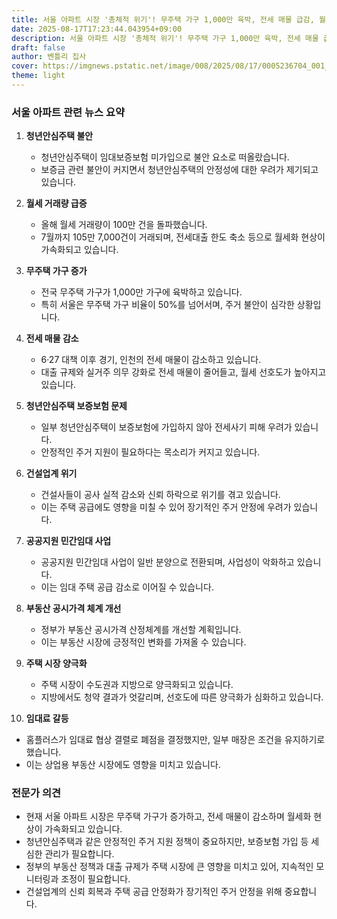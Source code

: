 ```yaml
---
title: 서울 아파트 시장 '총체적 위기'! 무주택 가구 1,000만 육박, 전세 매물 급감, 월세 거래량 100만 돌파... 당신의 집은 안전할까?
date: 2025-08-17T17:23:44.043954+09:00
description: 서울 아파트 시장 '총체적 위기'! 무주택 가구 1,000만 육박, 전세 매물 급감, 월세 거래량 100만 돌파... 당신의 집은 안전할까?
draft: false
author: 벤틀리 집사
cover: https://imgnews.pstatic.net/image/008/2025/08/17/0005236704_001_20250817155213415.jpg?type=nf142_103
theme: light
---
```


### 서울 아파트 관련 뉴스 요약

1. **청년안심주택 불안**  
   - 청년안심주택이 임대보증보험 미가입으로 불안 요소로 떠올랐습니다.  
   - 보증금 관련 불안이 커지면서 청년안심주택의 안정성에 대한 우려가 제기되고 있습니다.

2. **월세 거래량 급증**  
   - 올해 월세 거래량이 100만 건을 돌파했습니다.  
   - 7월까지 105만 7,000건이 거래되며, 전세대출 한도 축소 등으로 월세화 현상이 가속화되고 있습니다.

3. **무주택 가구 증가**  
   - 전국 무주택 가구가 1,000만 가구에 육박하고 있습니다.  
   - 특히 서울은 무주택 가구 비율이 50%를 넘어서며, 주거 불안이 심각한 상황입니다.

4. **전세 매물 감소**  
   - 6·27 대책 이후 경기, 인천의 전세 매물이 감소하고 있습니다.  
   - 대출 규제와 실거주 의무 강화로 전세 매물이 줄어들고, 월세 선호도가 높아지고 있습니다.

5. **청년안심주택 보증보험 문제**  
   - 일부 청년안심주택이 보증보험에 가입하지 않아 전세사기 피해 우려가 있습니다.  
   - 안정적인 주거 지원이 필요하다는 목소리가 커지고 있습니다.

6. **건설업계 위기**  
   - 건설사들이 공사 실적 감소와 신뢰 하락으로 위기를 겪고 있습니다.  
   - 이는 주택 공급에도 영향을 미칠 수 있어 장기적인 주거 안정에 우려가 있습니다.

7. **공공지원 민간임대 사업**  
   - 공공지원 민간임대 사업이 일반 분양으로 전환되며, 사업성이 악화하고 있습니다.  
   - 이는 임대 주택 공급 감소로 이어질 수 있습니다.

8. **부동산 공시가격 체계 개선**  
   - 정부가 부동산 공시가격 산정체계를 개선할 계획입니다.  
   - 이는 부동산 시장에 긍정적인 변화를 가져올 수 있습니다.

9. **주택 시장 양극화**  
   - 주택 시장이 수도권과 지방으로 양극화되고 있습니다.  
   - 지방에서도 청약 결과가 엇갈리며, 선호도에 따른 양극화가 심화하고 있습니다.

10. **임대료 갈등**  
   - 홈플러스가 임대료 협상 결렬로 폐점을 결정했지만, 일부 매장은 조건을 유지하기로 했습니다.  
   - 이는 상업용 부동산 시장에도 영향을 미치고 있습니다.

### 전문가 의견

- 현재 서울 아파트 시장은 무주택 가구가 증가하고, 전세 매물이 감소하며 월세화 현상이 가속화되고 있습니다.  
- 청년안심주택과 같은 안정적인 주거 지원 정책이 중요하지만, 보증보험 가입 등 세심한 관리가 필요합니다.  
- 정부의 부동산 정책과 대출 규제가 주택 시장에 큰 영향을 미치고 있어, 지속적인 모니터링과 조정이 필요합니다.  
- 건설업계의 신뢰 회복과 주택 공급 안정화가 장기적인 주거 안정을 위해 중요합니다.
